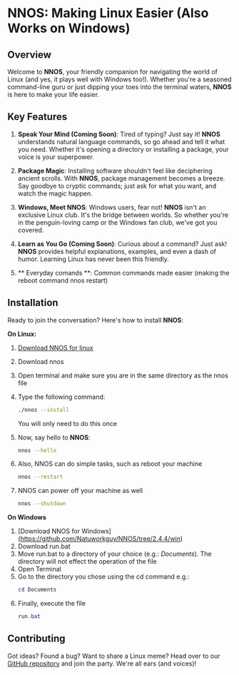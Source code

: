 # NNOS: Making Linux Easier (Also Works on Windows)

## Overview

Welcome to **NNOS**, your friendly companion for navigating the world of Linux (and yes, it plays well with Windows too!). Whether you're a seasoned command-line guru or just dipping your toes into the terminal waters, **NNOS** is here to make your life easier.

## Key Features

1. **Speak Your Mind (Coming Soon)**: Tired of typing? Just say it! **NNOS** understands natural language commands, so go ahead and tell it what you need. Whether it's opening a directory or installing a package, your voice is your superpower.

2. **Package Magic**: Installing software shouldn't feel like deciphering ancient scrolls. With **NNOS**, package management becomes a breeze. Say goodbye to cryptic commands; just ask for what you want, and watch the magic happen.

3. **Windows, Meet NNOS**: Windows users, fear not! **NNOS** isn't an exclusive Linux club. It's the bridge between worlds. So whether you're in the penguin-loving camp or the Windows fan club, we've got you covered.

4. **Learn as You Go (Coming Soon)**: Curious about a command? Just ask! **NNOS** provides helpful explanations, examples, and even a dash of humor. Learning Linux has never been this friendly.
5. ** Everyday comands **: Common commands  made easier (making the reboot command nnos restart)
## Installation

Ready to join the conversation? Here's how to install **NNOS**:

**On Linux:**

1. [Download NNOS for linux](https://github.com/Natuworkguy/NNOS/blob/2.4.4/linux/)
2. Download nnos
3. Open terminal
   and make sure you are in the same directory as the nnos file
4. Type the following command:
   ```bash
   ./nnos --install
   ```
   You will only need to do this once
5. Now, say hello to **NNOS**:

   ```bash
   nnos --hello
   ```
6. Also, NNOS can do simple tasks, such as reboot your machine

   ```bash
   nnos --restart
   ```
7. NNOS can power off your machine as well
   ```bash
   nnos --shutdown
   ```
**On Windows**
1. [Download NNOS for Windows] (https://github.com/Natuworkguy/NNOS/tree/2.4.4/win)
2. Download run.bat
3. Move run.bat to a directory of your choice (e.g.: *Documents*). The directory will not effect the operation of the file
4. Open Terminal
5. Go to the directory you chose using the cd command e.g.:
   ```PowerShell
   cd Documents
   ```
6. Finally, execute the file
   ```PowerShell
   run.bat
   ```
## Contributing

Got ideas? Found a bug? Want to share a Linux meme? Head over to our [GitHub repository](https://github.com/Natuworkguy/NNOS/tree/2.4.4) and join the party. We're all ears (and voices)!

